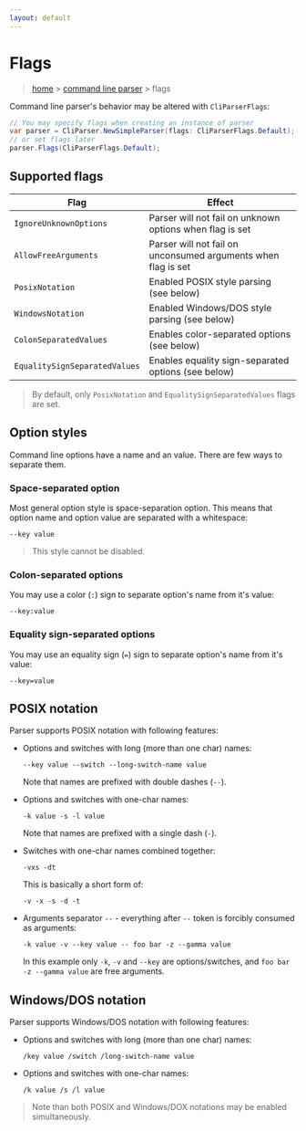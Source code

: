 ```yaml
---
layout: default
---
```

# Flags

> [home](..) > [command line parser](README) > flags

Command line parser's behavior may be altered with `CliParserFlags`:

```csharp
// You may specify flags when creating an instance of parser
var parser = CliParser.NewSimpleParser(flags: CliParserFlags.Default);
// or set flags later
parser.Flags(CliParserFlags.Default);
```

## Supported flags

| Flag                          | Effect                                                        |
|-------------------------------|---------------------------------------------------------------|
| `IgnoreUnknownOptions`        | Parser will not fail on unknown options when flag is set      |
| `AllowFreeArguments`          | Parser will not fail on unconsumed arguments when flag is set |
| `PosixNotation`               | Enabled POSIX style parsing (see below)                       |
| `WindowsNotation`             | Enabled Windows/DOS style parsing (see below)                 |
| `ColonSeparatedValues`        | Enables color-separated options (see below)                   |
| `EqualitySignSeparatedValues` | Enables equality sign-separated options (see below)           |

> By default, only `PosixNotation` and `EqualitySignSeparatedValues` flags are set.

## Option styles

Command line options have a name and an value. There are few ways to separate them.

### Space-separated option

Most general option style is space-separation option. This means that option name and option value are separated with a whitespace:

```
--key value
```

> This style cannot be disabled.

### Colon-separated options

You may use a color (`:`) sign to separate option's name from it's value:

```
--key:value
```

### Equality sign-separated options

You may use an equality sign (`=`) sign to separate option's name from it's value:

```
--key=value
```

## POSIX notation

Parser supports POSIX notation with following features:

* Options and switches with long (more than one char) names:

  ```
  --key value --switch --long-switch-name value
  ```

  Note that names are prefixed with double dashes (`--`).

* Options and switches with one-char names:

  ```
  -k value -s -l value
  ```

  Note that names are prefixed with a single dash (`-`).

* Switches with one-char names combined together:

  ```
  -vxs -dt
  ```

  This is basically a short form of:

  ```
  -v -x -s -d -t
  ```

* Arguments separator `--` - everything after `--` token is forcibly consumed as arguments:

  ```
  -k value -v --key value -- foo bar -z --gamma value
  ```

  In this example only `-k`, `-v` and `--key` are options/switches, and `foo bar -z --gamma value` are free arguments.

## Windows/DOS notation

Parser supports Windows/DOS notation with following features:

* Options and switches with long (more than one char) names:

  ```
  /key value /switch /long-switch-name value
  ```

* Options and switches with one-char names:

  ```
  /k value /s /l value
  ```

> Note than both POSIX and Windows/DOX notations may be enabled simultaneously.